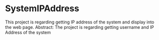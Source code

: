 # SystemIPAddress
This project is regarding getting IP address of the system and display into the web page.
Abstract:
The project is regarding getting username and IP Address of the system
